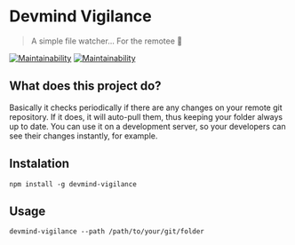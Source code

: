 # Devmind Vigilance

> A simple file watcher... For the remotee 👀

[![Maintainability](https://api.codeclimate.com/v1/badges/d2fcf73be12a5b16234c/maintainability)](https://codeclimate.com/github/LukasMeine/vigilance/maintainability)
[![Maintainability](https://scrutinizer-ci.com/g/LukasMeine/vigilance/badges/build.png?b=master)](https://scrutinizer-ci.com/g/LukasMeine/vigilance/inspections/8fe9c318-a4bd-4158-8cda-f538c8cbaac5/log)


## What does this project do?

Basically it checks periodically if there are any changes on your remote git repository. If it does, it will auto-pull them, thus keeping your folder always up to date. You can use it on a development server, so your developers can see their changes instantly, for example.

## Instalation
```
npm install -g devmind-vigilance
```  
## Usage
```
devmind-vigilance --path /path/to/your/git/folder
```